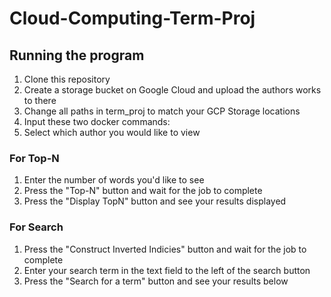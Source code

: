# Cloud-Computing-Term-Proj

## Running the program
1. Clone this repository
2. Create a storage bucket on Google Cloud and upload the authors works to there
3. Change all paths in term_proj to match your GCP Storage locations
4. Input these two docker commands:
5. Select which author you would like to view
### For Top-N
1. Enter the number of words you'd like to see
2. Press the "Top-N" button and wait for the job to complete
3. Press the "Display TopN" button and see your results displayed
### For Search
1. Press the "Construct Inverted Indicies" button and wait for the job to complete
2. Enter your search term in the text field to the left of the search button
3. Press the "Search for a term" button and see your results below
